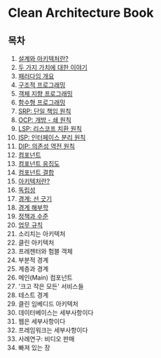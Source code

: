 # Clean Architecture Book

## 목차

1. [설계와 아키텍처란?](chap1.md)
2. [두 가지 가치에 대한 이야기](chap2.md)
3. [패러다임 개요](chap3.md)
4. [구조적 프로그래밍](chap.4.md)
5. [객체 지향 프로그래밍](chap.5.md)
6. [함수형 프로그래밍](chap.6.md)
7. [SRP: 단일 책임 원칙](chap.7-srp.md)
8. [OCP: 개방 - 쇄 원칙](chap.8-ocp.md)
9. [LSP: 리스코프 치환 원칙](chap.9-lsp.md)
10. [ISP: 인터페이스 분리 원칙](chap.10-isp.md)
11. [DIP: 의존성 역전 원칙](chap.11-dip.md)
12. [컴포넌트](chap.12.md)
13. [컴포넌트 응집도](chap.13.md)
14. [컴포넌트 결합](chap.14.md)
15. [아키텍처란?](chap.15.md)
16. [독립성](chap.16.md)
17. [경계: 선 긋기](chap.17.md)
18. [경계 해부학](chap.18.md)
19. [정책과 수준](chap.19.md)
20. [업무 규칙](chap.20.md)
21. 소리치는 아키텍처
22. 클린 아키텍처
23. 프레젠터와 험블 객체
24. 부분적 경계
25. 계층과 경계
26. 메인\(Main\) 컴포넌트
27. '크고 작은 모든' 서비스들
28. 테스트 경계
29. 클린 임베디드 아키텍처
30. 데이터베이스는 세부사항이다
31. 웹은 세부사항이다
32. 프레임워크는 세부사항이다
33. 사례연구: 비디오 판매
34. 빠져 있는 장

